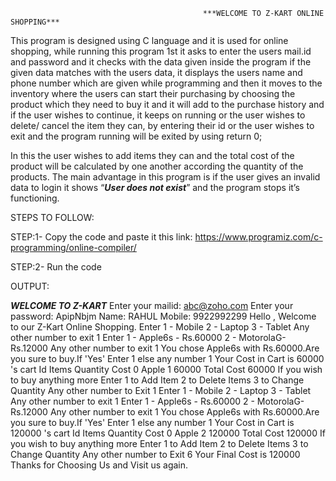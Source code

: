                                                ***WELCOME TO Z-KART ONLINE SHOPPING***
This program is designed using C language and it is used for online shopping, while  running this program 1st it asks to enter the users mail.id and password and it checks with the data given inside the program if the given data matches with the users data, it displays the users name and phone number which are given while programming and then it moves to the inventory where the users can start their purchasing by choosing the product which they need to buy it and it will add to the purchase history and if the user wishes to continue, it keeps on running or the user wishes to delete/ cancel the item they can, by entering their id or the user wishes to exit and the program running will be exited by using return 0;

In this the user wishes to add items they can and the total cost of the product will be calculated by one another according the quantity of the products. The main advantage in this program is if the user gives an invalid data to login it shows “***User does not exist***” and the program stops it’s functioning.

STEPS TO FOLLOW:

STEP:1- Copy the code and paste it this link: https://www.programiz.com/c-programming/online-compiler/

STEP:2- Run the code

OUTPUT:

***WELCOME TO Z-KART***
Enter your mailid:
abc@zoho.com
Enter your password:
ApipNbjm
Name: RAHUL
Mobile: 9922992299
Hello , Welcome to our Z-Kart Online Shopping.
Enter
1 - Mobile
2 - Laptop
3 - Tablet
Any other number to exit
1
Enter
1 - Apple6s - Rs.60000
2 - MotorolaG- Rs.12000
Any other number to exit
1
You chose Apple6s with Rs.60000.Are you sure to buy.If 'Yes' Enter 1 else any number
1
Your Cost in Cart is 60000
's cart
Id	Items		Quantity	Cost
0	Apple		1			60000
Total Cost					60000
If you wish to buy anything more Enter
1 to Add Item
2 to Delete Items
3 to Change Quantity 
Any other number to Exit
1
Enter
1 - Mobile
2 - Laptop
3 - Tablet
Any other number to exit
1
Enter
1 - Apple6s - Rs.60000
2 - MotorolaG- Rs.12000
Any other number to exit
1
You chose Apple6s with Rs.60000.Are you sure to buy.If 'Yes' Enter 1 else any number
1
Your Cost in Cart is 120000
's cart
Id	Items		Quantity	Cost
0	Apple		2			120000
Total Cost					120000
If you wish to buy anything more Enter
1 to Add Item
2 to Delete Items
3 to Change Quantity 
Any other number to Exit
6
Your Final Cost is 120000
Thanks  for Choosing Us and Visit us again.
